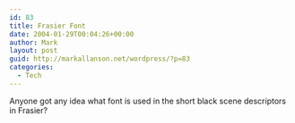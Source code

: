 ```yaml
---
id: 83
title: Frasier Font
date: 2004-01-29T00:04:26+00:00
author: Mark
layout: post
guid: http://markallanson.net/wordpress/?p=83
categories:
  - Tech
---
```

Anyone got any idea what font is used in the short black scene descriptors in Frasier?